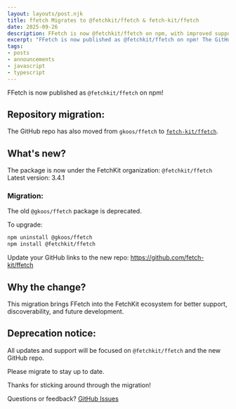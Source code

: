 ```yaml
---
layout: layouts/post.njk
title: ffetch Migrates to @fetchkit/ffetch & fetch-kit/ffetch
date: 2025-09-26
description: FFetch is now @fetchkit/ffetch on npm, with improved support in the FetchKit ecosystem.
excerpt: "FFetch is now published as @fetchkit/ffetch on npm! The GitHub repo has also moved from gkoos/ffetch to fetch-kit/ffetch."
tags:
- posts
- announcements
- javascript
- typescript
---
```

FFetch is now published as `@fetchkit/ffetch` on npm!

## Repository migration:

The GitHub repo has also moved from `gkoos/ffetch` to [`fetch-kit/ffetch`](https://github.com/fetch-kit/ffetch).

## What's new?

The package is now under the FetchKit organization: `@fetchkit/ffetch`  
Latest version: 3.4.1

### Migration:

The old `@gkoos/ffetch` package is deprecated.

To upgrade:

```bash
npm uninstall @gkoos/ffetch
npm install @fetchkit/ffetch
```

Update your GitHub links to the new repo: <https://github.com/fetch-kit/ffetch>

## Why the change?

This migration brings FFetch into the FetchKit ecosystem for better support, discoverability, and future development.

## Deprecation notice:

All updates and support will be focused on `@fetchkit/ffetch` and the new GitHub repo.

Please migrate to stay up to date.

Thanks for sticking around through the migration!

Questions or feedback? [GitHub Issues](https://github.com/fetch-kit/ffetch/issues)